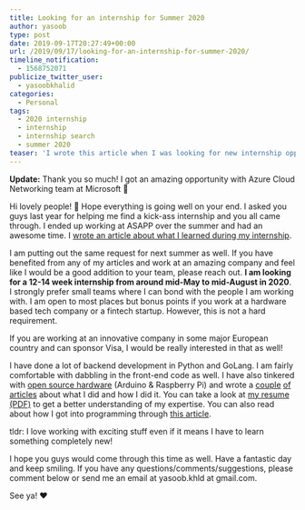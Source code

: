 ```yaml
---
title: Looking for an internship for Summer 2020
author: yasoob
type: post
date: 2019-09-17T20:27:49+00:00
url: /2019/09/17/looking-for-an-internship-for-summer-2020/
timeline_notification:
  - 1568752071
publicize_twitter_user:
  - yasoobkhalid
categories:
  - Personal
tags:
  - 2020 internship
  - internship
  - internship search
  - summer 2020
teaser: 'I wrote this article when I was looking for new internship opportunities. I got one with the Azure Cloud Networking team at Microsoft.'
---
```

**Update:** Thank you so much! I got an amazing opportunity with Azure Cloud Networking team at Microsoft 🙂

Hi lovely people! 👋 Hope everything is going well on your end. I asked you guys last year for helping me find a kick-ass internship and you all came through. I ended up working at ASAPP over the summer and had an awesome time. I <a href="https://yasoob.me/posts/internship-experience-at-asapp/" target="_blank" rel="noopener noreferrer">wrote an article about what I learned during my internship</a>.

I am putting out the same request for next summer as well. If you have benefited from any of my articles and work at an amazing company and feel like I would be a good addition to your team, please reach out. <strong>I am looking for a 12-14 week internship from around mid-May to mid-August in 2020</strong>. I strongly prefer small teams where I can bond with the people I am working with. I am open to most places but bonus points if you work at a hardware based tech company or a fintech startup. However, this is not a hard requirement.


If you are working at an innovative company in some major European country and can sponsor Visa, I would be really interested in that as well!

I have done a lot of backend development in Python and GoLang. I am fairly comfortable with dabbling in the front-end code as well. I have also tinkered with <a href="https://yasoob.me/posts/project-greenhouse-arduino-raspberry-pi-sensors/" target="_blank" rel="noopener noreferrer">open source hardware</a> (Arduino & Raspberry Pi) and wrote a <a href="https://yasoob.me/posts/yl-69-soil-sensor-arduino/" target="_blank" rel="noopener noreferrer">couple</a> <a href="https://yasoob.me/posts/temperature-light-intensity-sensor-arduino/" target="_blank" rel="noopener noreferrer">of</a> <a href="https://yasoob.me/posts/connecting-lcd-with-arduino/" target="_blank" rel="noopener noreferrer">articles</a> about what I did and how I did it. You can take a look at <a href="https://yasoob.me/resume.pdf" target="_blank" rel="noopener noreferrer">my resume (PDF)</a> to get a better understanding of my expertise. You can also read about how I got into programming through <a href="https://pythontips.com/2017/12/01/how-i-got-into-programming/" target="_blank" rel="noopener noreferrer">this article</a>.

tldr: I love working with exciting stuff even if it means I have to learn something completely new!

I hope you guys would come through this time as well. Have a fantastic day and keep smiling. If you have any questions/comments/suggestions, please comment below or send me an email at yasoob.khld at gmail.com.

See ya! ♥️
